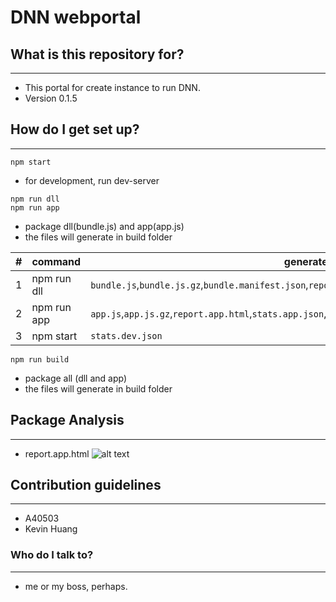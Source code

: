 # DNN webportal #



## What is this repository for? ##
------
* This portal for create instance to run DNN.
* Version 0.1.5

## How do I get set up? ##
------
```
npm start
```
* for development, run dev-server

```
npm run dll
npm run app
```
* package dll(bundle.js) and app(app.js)
* the files will generate in build folder

|#|command|generate|
| - | --------- | ------------ |
| 1 |npm run dll|`bundle.js`,`bundle.js.gz`,`bundle.manifest.json`,`report.dll.html`,`stats.dll.json`|
| 2 |npm run app|`app.js`,`app.js.gz`,`report.app.html`,`stats.app.json`,`index.html`,`main.css`,`/image`,`/locales`,`/res`|
| 3 |npm start  |`stats.dev.json`|

```
npm run build
```
* package all (dll and app)
* the files will generate in build folder

## Package Analysis ##
------
* report.app.html
![alt text](.build/images/dnnIcon.png "app.js")


## Contribution guidelines ##
------
* A40503
* Kevin Huang

### Who do I talk to? ###
------
* me or my boss, perhaps.